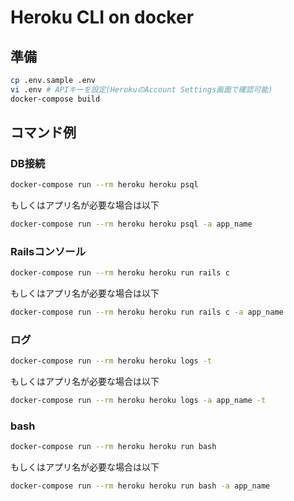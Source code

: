 # Heroku CLI on docker

## 準備
```sh
cp .env.sample .env
vi .env # APIキーを設定(HerokuのAccount Settings画面で確認可能)
docker-compose build
```

## コマンド例
### DB接続
```sh
docker-compose run --rm heroku heroku psql
```
もしくはアプリ名が必要な場合は以下
```sh
docker-compose run --rm heroku heroku psql -a app_name
```

### Railsコンソール
```sh
docker-compose run --rm heroku heroku run rails c
```
もしくはアプリ名が必要な場合は以下
```sh
docker-compose run --rm heroku heroku run rails c -a app_name
```

### ログ
```sh
docker-compose run --rm heroku heroku logs -t
```
もしくはアプリ名が必要な場合は以下
```sh
docker-compose run --rm heroku heroku logs -a app_name -t
```

### bash
```sh
docker-compose run --rm heroku heroku run bash
```
もしくはアプリ名が必要な場合は以下
```sh
docker-compose run --rm heroku heroku run bash -a app_name
```

